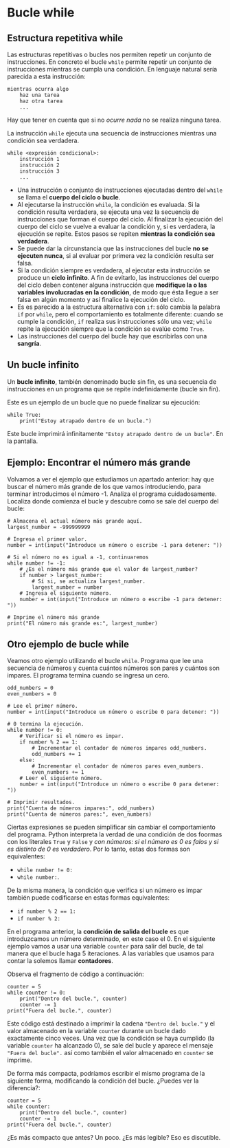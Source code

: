# Bucle while

## Estructura repetitiva while 

Las estructuras repetitivas o bucles nos permiten repetir un conjunto de instrucciones. En concreto el bucle `while` permite repetir un conjunto de instrucciones mientras se cumpla una condición. En lenguaje natural sería parecida a esta instrucción:

```
mientras ocurra algo
    haz una tarea
    haz otra tarea
    ...
```

Hay que tener en cuenta que si no *ocurre nada* no se realiza ninguna tarea.

La instrucción `while` ejecuta una secuencia de instrucciones mientras una condición sea verdadera.

```
while <expresión condicional>:
    instrucción 1
    instrucción 2
    instrucción 3
    ...
```

* Una instrucción o conjunto de instrucciones ejecutadas dentro del `while` se llama el **cuerpo del ciclo o bucle**.
* Al ejecutarse la instrucción `while`, la condición es evaluada. Si la condición resulta verdadera, se ejecuta una vez la secuencia de instrucciones que forman el cuerpo del ciclo. Al finalizar la ejecución del cuerpo del ciclo se vuelve a evaluar la condición y, si es verdadera, la ejecución se repite. Estos pasos se repiten **mientras la condición sea verdadera**.
* Se puede dar la circunstancia que las instrucciones del bucle **no se ejecuten nunca**, si al evaluar por primera vez la condición resulta ser falsa.
* Si la condición siempre es verdadera, al ejecutar esta instrucción se produce un **ciclo infinito**. A fin de evitarlo, las instrucciones del cuerpo del ciclo deben contener alguna instrucción que **modifique la o las variables involucradas en la condición**, de modo que ésta llegue a ser falsa en algún momento y así finalice la ejecución del ciclo.
* Es es parecido  a la estructura alternativa con `if`: sólo cambia la palabra `if` por `while`, pero el comportamiento es totalmente diferente: cuando se cumple la condición, `if` realiza sus instrucciones sólo una vez; `while` repite la ejecución siempre que la condición se evalúe como `True`.
* Las instrucciones del cuerpo del bucle hay que escribirlas con una **sangría**.

## Un bucle infinito

Un **bucle infinito**, también denominado bucle sin fin, es una secuencia de instrucciones en un programa que se repite indefinidamente (bucle sin fin).

Este es un ejemplo de un bucle que no puede finalizar su ejecución:

```
while True:
    print("Estoy atrapado dentro de un bucle.")
```

Este bucle imprimirá infinitamente `"Estoy atrapado dentro de un bucle"`. En la pantalla.

## Ejemplo: Encontrar el número más grande

Volvamos a ver el ejemplo que estudiamos un apartado anterior: hay que buscar el número más grande de los que vamos introduciendo, para terminar introducimos el número -1. Analiza el programa cuidadosamente. Localiza donde comienza el bucle  y descubre como se sale del cuerpo del bucle:

```
# Almacena el actual número más grande aquí.
largest_number = -999999999

# Ingresa el primer valor.
number = int(input("Introduce un número o escribe -1 para detener: "))

# Si el número no es igual a -1, continuaremos
while number != -1:
    # ¿Es el número más grande que el valor de largest_number?
    if number > largest_number:
        # Sí si, se actualiza largest_number.
        largest_number = number
    # Ingresa el siguiente número.
    number = int(input("Introduce un número o escribe -1 para detener: "))

# Imprime el número más grande
print("El número más grande es:", largest_number)
```

## Otro ejemplo de bucle while

Veamos otro ejemplo utilizando el bucle `while`. Programa que lee una secuencia de números y cuenta cuántos números son pares y cuántos son impares. El programa termina cuando se ingresa un cero.

```
odd_numbers = 0
even_numbers = 0

# Lee el primer número.
number = int(input("Introduce un número o escribe 0 para detener: "))

# 0 termina la ejecución.
while number != 0:
    # Verificar si el número es impar.
    if number % 2 == 1:
        # Incrementar el contador de números impares odd_numbers.
        odd_numbers += 1
    else:
        # Incrementar el contador de números pares even_numbers.
        even_numbers += 1
    # Leer el siguiente número.
    number = int(input("Introduce un número o escribe 0 para detener: "))

# Imprimir resultados.
print("Cuenta de números impares:", odd_numbers)
print("Cuenta de números pares:", even_numbers)
```

Ciertas expresiones se pueden simplificar sin cambiar el comportamiento del programa. Python interpreta la verdad de una condición de dos foormas con los literales `True` y `False` y *con números: si el número es 0 es falos y si es distinto de 0 es verdadero*. Por lo tanto, estas dos formas son equivalentes: 

* `while number != 0:` 
* `while number:`.

De la misma manera, la condición que verifica si un número es impar también puede codificarse en estas formas equivalentes:

* `if number % 2 == 1:` 
* `if number % 2:`

En el programa anterior, la **condición de salida del bucle** es que introduzcamos un número determinado, en este caso el 0. En el siguiente ejemplo vamos a usar una variable `counter` para salir del bucle, de tal manera que el bucle haga 5 iteraciones. A las variables que usamos para contar la solemos llamar **contadores**.

Observa el fragmento de código a continuación:

```
counter = 5
while counter != 0:
    print("Dentro del bucle.", counter)
    counter -= 1
print("Fuera del bucle.", counter)
```

Este código está destinado a imprimir la cadena `"Dentro del bucle."` y el valor almacenado en la variable `counter` durante un bucle dado exactamente cinco veces. Una vez que la condición se haya cumplido (la variable `counter` ha alcanzado 0), se sale del bucle y aparece el mensaje `"Fuera del bucle".` así como también el valor almacenado en `counter` se imprime.

De forma más compacta, podríamos escribir el mismo programa de la siguiente forma, modificando la condición del bucle. ¿Puedes ver la diferencia?:

```
counter = 5
while counter:
    print("Dentro del bucle.", counter)
    counter -= 1
print("Fuera del bucle.", counter)
```
¿Es más compacto que antes? Un poco. ¿Es más legible? Eso es discutible.

